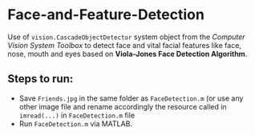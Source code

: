 # Face-and-Feature-Detection

Use of `vision.CascadeObjectDetector` system object from the *Computer Vision System Toolbox* to detect face and vital facial features like face, nose, mouth and eyes based on **Viola-Jones Face Detection Algorithm**.

## Steps to run:
- Save `Friends.jpg` in the same folder as `FaceDetection.m`
 (or use any other image file and rename accordingly the resource called in `imread(...)` in `FaceDetection.m` file
- Run `FaceDetection.m` via MATLAB.

